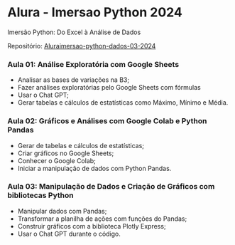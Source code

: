 # Alura - Imersao Python 2024
 Imersão Python: Do Excel à Análise de Dados

Repositório: [Aluraimersao-python-dados-03-2024](https://github.com/alura-cursos/imersao-python-dados-03-2024)

### Aula 01: Análise Exploratória com Google Sheets
- Analisar as bases de variações na B3;
- Fazer análises exploratórias pelo Google Sheets com fórmulas
- Usar o Chat GPT;
- Gerar tabelas e cálculos de estatísticas como Máximo, Mínimo e Média.

### Aula 02: Gráficos e Análises com Google Colab e Python Pandas
- Gerar de tabelas e cálculos de estatísticas;
- Criar gráficos no Google Sheets;
- Conhecer o Google Colab;
- Iniciar a manipulação de dados com Python Pandas.

### Aula 03: Manipulação de Dados e Criação de Gráficos com bibliotecas Python
- Manipular dados com Pandas;
- Transformar a planilha de ações com funções do Pandas;
- Construir gráficos com a biblioteca Plotly Express;
- Usar o Chat GPT durante o código.